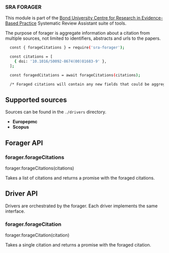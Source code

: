 
### SRA FORAGER
This module is part of the [Bond University Centre for Research in Evidence-Based Practice](https://github.com/CREBP) Systematic Review Assistant suite of tools.

The purpose of forager is aggregate information about a citation from multiple sources, not limited to identifiers, abstracts and urls to the papers.

```sh
  const { forageCitations } = require('sra-forager');

  const citations = [
    { doi: '10.1016/S0092-8674(00)81683-9' },
  ];

  const foragedCitations = await forageCitations(citations);

  /* Foraged citations will contain any new fields that could be aggregated. */
```


## Supported sources
Sources can be found in the ```./drivers``` directory.

* **Europepmc**
* **Scopus**

## Forager API

### forager.forageCitations

forager.forageCitations(citations)

Takes a list of citations and returns a promise with the foraged citations.

## Driver API

Drivers are orchestrated by the forager. Each driver implements the same interface.

### forager.forageCitation

forager.forageCitation(citation)

Takes a single citation and returns a promise with the foraged citation.